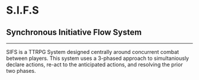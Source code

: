 # S.I.F.S

## Synchronous Initiative Flow System

---
SIFS is a TTRPG System designed centrally around concurrent combat between players.
This system uses a 3-phased approach to simultaniously declare actions, re-act to the anticipated actions, and resolving the prior two phases.